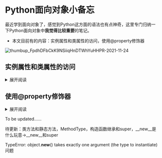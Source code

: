 # Python面向对象小备忘

最近学到面向对象了，感觉到Python这方面的语法也有点神奇，这里专门归纳一下Python面向对象中**我觉得比较重要**的笔记。  

* 本文目前有的内容：实例属性和类属性的访问，使用@property修饰器  

![thumbup_FpdhDFbCkK9NSiiqHnDTWhYuHHPR-2021-11-24](https://cdn.jsdelivr.net/gh/cat-note/bottleassets@latest/img/thumbup_FpdhDFbCkK9NSiiqHnDTWhYuHHPR-2021-11-24.png)  

## 实例属性和类属性的访问

<details>
<summary>
展开阅读
</summary>

-------

Python里面向对象编程的**类属性和实例属性**与普通情况下**全局变量和局部变量**还是有相似之处的：

1. 我们可以通过实例名访问**实例属性和类属性**，就像上面例子中的```new_instance.test_var```和```new_instance.pub_var```。就像局部作用域能访问局部变量和全局变量。  

2. 我们可以通过**创建赋值**让实例对象有 **与类属性同名** 的属性，比如```new_instance.pub_var = 'own property'```就会在new_instance本身创建一个属性，从而屏蔽 **通过实例名对于类属性的访问**。而在没有global关键字的情况下，局部变量在局部作用域被创建赋值后也会屏蔽同名的全局变量。

对于第2点可以试试通过实例名来删除类属性：  

```python
class Test:
    pub_var = 'Hello' # 类属性

    def __init__(self):
        pass


new_instance = Test()
print(new_instance.pub_var)  # Hello
del new_instance.pub_var  # AttributeError: pub_var
```

很明显通过实例名是无法删除类属性```pub_var```的，但如果我们给实例创建赋值一个同名属性呢？  

```python
# 紧接上面例子
new_instance = Test()
print(new_instance.pub_var)  # 此时访问了类属性，输出：Hello 
new_instance.pub_var = 'Hello World'
print(new_instance.pub_var)  # 此时访问的是实例自身属性，输出：Hello World
del new_instance.pub_var  # 删除了实例自身属性，一切正常
print(new_instance.pub_var)  # 实例在自身找不到同名属性了，就又指向了类属性，输出：Hello
del Test.pub_var # 可以通过类名删除类属性
print(new_instance.pub_var) # 在实例自身和类里都找不到pub_var属性了，返回no attribute异常
```

可以看出通过实例名可以删除实例自身的属性，当实例**在自身上**找不到属性时，就会**转而寻找类属性**。类比局部变量和全局变量，局部变量也是先在局部作用域找，如果没找到就去找同名的全局变量。

通过**类名**，可以在很多地方访问到类属性，并可以进行修改（比如在实例的方法函数里就可以直接通过类名访问。

![jiiiii-2021-11-24](https://cdn.jsdelivr.net/gh/cat-note/bottleassets@latest/img/jiiiii-2021-11-24.png)  

</details>

## 使用@property修饰器  

<details>
<summary>
展开阅读
</summary>

--------

```python
class Test:
    def __init__(self, val):
        self.__secret_value = val

    def my_value(self):
        return self.__secret_value


new_instance = Test(233)
print(new_instance.my_value())
```

上面例子中我们将类**实例化**为对象 ```new_instance``` (用类创建对象)，该对象得到了```my_value()```方法，同时Python自动调用了```__init__``` 给 ```new_instance``` 绑定了属性```__value```并进行赋值。  

当我们要获得值的时候就要调用实例对象```new_instance```的```my_value()```方法：  

```python
print(new_instance.my_value())
```

如果 **使用了@property修饰器** 呢？  

```python  
class Test:
    def __init__(self, val):
        self.__secret1value = val

    @property
    def my_value(self):
        return self.__secret1value


new_instance = Test(233)
print(new_instance.my_value) # 末尾不用再加()了，因为这不是一个可调用的方法，而是一个属性
```

**@property**的作用正如其名，将**实例的方法**转换为了**属性**，上面例子中原本的方法```my_value()```被修饰后只用访问对应的属性名```my_value```我们就能获得同样的返回值。  

这个修饰器本质上其实**仍然是对方法的调用**，咱改一下上面的例子：  

```python
class Test:
    def __init__(self, val):
        self.__value = val

    @property
    def my_value(self):
        print('Here I am.') # 调用方法的时候输出'Here I am.' 
        return self.__value
new_instance = Test(233) # 实例化的时候没有任何输出
print(new_instance.my_value) # 访问这个属性时实际上内部调用了my_value()的方法，因为输出了 'Here I am.' 和 233 
```  

再进一步想想，```new_instance.my_value```这个属性取的其实就是原本```my_value()```方法的```return```返回值。  

接着再钻一下，原本```my_value()```这个方法 **只是读取了属性```__value```并返回** ，并没有进行修改。没错，这也意味着：  

**被@property修饰后产生的属性是只读的**  

![umm-2021-11-24](https://cdn.jsdelivr.net/gh/cat-note/bottleassets@latest/img/umm-2021-11-24.png)  

可以试试修改这个属性：

```python
new_instance.my_value = 450
# AttributeError: can't set attribute
```

很明显，```my_value```现在对于```new_instance```而言是**只读**属性。由此，在用户**不知道**原方法```my_value()```操作的私有属性时能起**一定的保护作用**。  

------
* 作为实例对象的一个**属性**，其和方法有一定的区别，我们调用实例对象的**方法**时候是**可以传参**的，但属性不行，这意味着```@property```修饰的方法只能有```self```一个参数（否则访问属性的时候会报参数缺少的异常）。

* 另外一个**实例对象**是**有其他属性**的，@property等修饰器修饰的方法也好，普通的实例方法也好，一定**不要和已有的属性重名**。举个例子：  

    ```python
    class Test:
        def __init__(self, val):
            self.__secret1value = val
            self.my_value = 'pre'

        @property
        def my_value(self):
            print('Here I am.')
            return self.__secret1value


    new_instance = Test(233)
    # self.my_value='pre' -> AttributeError: can't set attribute
    # 其实从这里还能看出来，@property修饰先于实例初始化进行，导致抛出的异常是无法修改属性值
    ```

------
上面我们尝试修改了@property修饰而成的属性，但返回了```can't set attribute```。其实是因为咱**没有定义这个属性的写入(setter)方法**.  

需要修改这个@property属性的话，我们就需要请出**附赠的修饰器**```@已被修饰的方法名.setter```了：

```python
class Test:
    def __init__(self, val):
        self.__secret1value = val

    @property
    def my_value(self):
        return self.__secret1value

    @my_value.setter # [被@property修饰的方法名].setter
    def my_value(self, val2set): # 这里的方法仍然是my_value
        self.__secret1value = val2set


new_instance = Test(233)
print(new_instance.my_value) # 233
new_instance.my_value = 450 # 此时这个属性有修改(setter)的方法了，我们可以修改它
print(new_instance.my_value) # 450
```

和```@property```修饰的方法不同，```@已被修饰的方法名.setter```修饰的方法除了```self```外**还可以接受第二个**参数，接收的是**修改的值**。在上面例子中我将这个形参命名为了```val2set```。  

![ugh-2021-11-24](https://cdn.jsdelivr.net/gh/cat-note/bottleassets@latest/img/ugh-2021-11-24.png)  

有了读和写，还差什么呢——**删**！  

和setter类似，@property修饰器还赠有```@已被修饰的方法名.deleter```修饰器，其修饰的方法和@property修饰的一样都**只接受一个参数```self```**：

```python
class Test:
    def __init__(self, val):
        self.__secret1value = val

    @property
    def my_value(self):
        return self.__secret1value

    @my_value.deleter # [被@property修饰的方法名].deleter
    def my_value(self):  # 注意这里只接受一个self参数
        del self.__secret1value


new_instance = Test(233)
print(new_instance.my_value)  # 233
try:
    new_instance.my_value = 450
except:
    print('Set failed.')  # Set failed.
del new_instance.my_value
print(new_instance.my_value)
# AttributeError: 'Test' object has no attribute '_Test__secret1value'
```

这个例子中咱没有定义```my_value```属性的```setter```方法，所以其无法被修改。但因为定义了```deleter```方法，在用```del```对属性进行移除的时候会通过deleter**调用原方法**，原方法中用del去删掉实例对象自己的私有属性，达成删除的目的。  

------

总结一下```修饰器@property```相关的着重点：

1. ```@property```让实例方法作为**属性**被访问。

2. 这一类修饰器能在**一定程度上**保护实例的**私有属性**不被随意修改（之所以是说一定程度上，是因为一旦用户知道了私有属性名就可以用```_类名__私有属性名```进行访问，Python，很神奇吧 (￣ε(#￣)☆╰╮o(￣皿￣///)） 。 

3. 实例的方法名不要和**自身其他方法或属性**重名。  

4. ```@property```和```@已被修饰的方法名.deleter```修饰的**方法**只能接受```self```一个参数；而```@已被修饰的方法名.setter```修饰的方法除了```self```外可以接受第二个参数作为被修改的值。  

-------

![surprised-2021-11-24](https://cdn.jsdelivr.net/gh/cat-note/bottleassets@latest/img/surprised-2021-11-24.png)  

除了```@property```这种修饰器写法外，Python还提供了内置方法 ```property(getter,setter,deleter,doc)``` 来达成相同的效果：  

<a id='accessPropertyThroughClassName'></a>

```python  
class Test:
    pub_var = 'Hello'

    def __init__(self, val):
        self.__secret1value = val
        self.test_val = 'World'

    def __getter(self):
        return self.__secret1value

    def __deleter(self):
        del self.__secret1value

    my_value = property(__getter, None, __deleter)


new_instance = Test(233)
print(new_instance.test_var) # World (通过实例名访问实例属性)
print(Test.pub_var)  # Hello (尝试通过类名访问类属性)
print(new_instance.pub_var)  # Hello (尝试通过实例访问类属性)
print(Test.my_value) # <property object at 0x0000025990BC5770> （这个其实也是类属性，通过类名能访问到）
print(new_instance.my_value)  # 233 （通过实例名访问类属性，间接调用了__getter，绑定上了self
```

```property(getter,setter,deleter,doc)```接受的四个参数分别为```读方法```，```写方法```，```删方法```和```描述信息```，这四个参数都是可以留空的，当**getter也留空**时访问这个属性会提示```unreadable attribute```。

![baldscratch-2021-11-24](https://cdn.jsdelivr.net/gh/cat-note/bottleassets@latest/img/baldscratch-2021-11-24.jpg)

通过上面的例子可以看出，```property```方法返回的是```类属性```，而**实例对象是可以访问到类属性**的，所以当我们访问```new_instance.my_value```的时候就是在绑定实例的基础上访问getter方法，但一旦对```new_instance.my_value```属性进行**写或删**操作后就给```new_instance```自身创建了一个属性```my_value```，再访问就不是指向类属性了。（详细看[实例属性和类属性的访问](#%E5%AE%9E%E4%BE%8B%E5%B1%9E%E6%80%A7%E5%92%8C%E7%B1%BB%E5%B1%9E%E6%80%A7%E7%9A%84%E8%AE%BF%E9%97%AE) )  

------------

再回去看[实例属性和类属性的访问](#%E5%AE%9E%E4%BE%8B%E5%B1%9E%E6%80%A7%E5%92%8C%E7%B1%BB%E5%B1%9E%E6%80%A7%E7%9A%84%E8%AE%BF%E9%97%AE)，加上这个内置方法```property()```，于是就有了奇妙的骚操作：  

```python
class Test:
    def __init__(self, val):
        Test.test_var = property(lambda self: val) # 闭包写法


new_instance = Test(233)
print(new_instance.test_var) # 233
```

1. 这个操作中首先利用了一个匿名函数**充当getter方法**，传入```property```第一个参数，然后property会返回一个类属性。

2. 因为在实例方法里我们也能访问到类名，于是我们将这个property类属性赋值给```Test.test_var```，```test_var```便是一个名副其实的类属性了。

3. 通过实例名```new_instance```能访问到类属性```test_var```。

4. 从[之前的这个例子](#accessPropertyThroughClassName)可以看出，当我们通过类名访问property属性时**只会返回一个property object**，但是通过**已创建的实例对象**来访问就能**间接调用getter**方法。  

5. 在上面过程中，始终没有```new_instance```的**自身属性出现**，取而代之我们利用**闭包**机制保护了创建实例时传入的值，我们**完全无法**通过实例名**修改**或者**删除**```test_var```这个属性，真正将其保护起来了。  

![oh..no-2021-11-24](https://cdn.jsdelivr.net/gh/cat-note/bottleassets@latest/img/oh..no-2021-11-24.png)  

当然，别让用户知道了**类名**，不然一句```Test.test_var = xxx```直接破防(,,#ﾟДﾟ)。

</details>


To be updated......

待更新：类方法和静态方法，MethodType，构造函数继承和super，__new__是什么玩意->__new__和super

TypeError: object.__new__() takes exactly one argument (the type to instantiate)问题